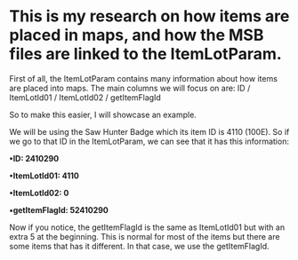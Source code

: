 # This is my research on how items are placed in maps, and how the MSB files are linked to the ItemLotParam.

First of all, the ItemLotParam contains many information about how items are placed into maps.
The main columns we will focus on are: ID / ItemLotId01 / ItemLotId02 / getItemFlagId

So to make this easier, I will showcase an example.

We will be using the Saw Hunter Badge which its item ID is 4110 (100E).
So if we go to that ID in the ItemLotParam, we can see that it has this information:
  
  **•ID: 2410290**
  
  **•ItemLotId01: 4110**
  
  **•ItemLotId02: 0**
  
 **•getItemFlagId: 52410290**
  
Now if you notice, the getItemFlagId is the same as ItemLotId01 but with an extra 5 at the beginning. This is normal for most of the items but there are some items that has it different. In that case, we use the getItemFlagId.

